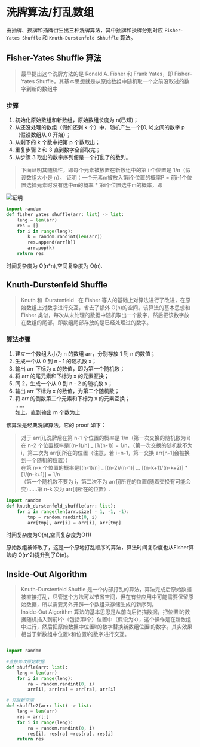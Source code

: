 # 洗牌算法/打乱数组

由抽牌、换牌和插牌衍生出三种洗牌算法，其中抽牌和换牌分别对应 `Fisher-Yates Shuffle` 和 `Knuth-Durstenfeld Shhuffle` 算法。

## Fisher-Yates Shuffle 算法

> 最早提出这个洗牌方法的是 Ronald A. Fisher 和 Frank Yates，即 Fisher–Yates Shuffle，其基本思想就是从原始数组中随机取一个之前没取过的数字到新的数组中

### 步骤

1. 初始化原始数组和新数组，原始数组长度为 n(已知)；
2. 从还没处理的数组（假如还剩 k 个）中，随机产生一个[0, k)之间的数字 p（假设数组从 0 开始）；
3. 从剩下的 k 个数中把第 p 个数取出；
4. 重复步骤 2 和 3 直到数字全部取完；
5. 从步骤 3 取出的数字序列便是一个打乱了的数列。

> 下面证明其随机性，即每个元素被放置在新数组中的第 i 个位置是 1/n（假设数组大小是 n）。
证明：一个元素m被放入第i个位置的概率P = 前i-1个位置选择元素时没有选中m的概率 * 第i个位置选中m的概率，即<br>

![证明](./proof1.gif)

```py
import random
def fisher_yates_shuffle(arr: list) -> list:
    leng = len(arr)
    res = []
    for i in range(leng):
        k = random.randint(len(arr))
        res.append(arr[k])
        arr.pop(k)
    return res
```

时间复杂度为 O(n\*n),空间复杂度为 O(n).

## Knuth-Durstenfeld Shuffle

> Knuth 和  Durstenfeld   在 Fisher 等人的基础上对算法进行了改进，在原始数组上对数字进行交互，省去了额外 O(n)的空间。该算法的基本思想和 Fisher 类似，每次从未处理的数据中随机取出一个数字，然后把该数字放在数组的尾部，即数组尾部存放的是已经处理过的数字。

### 算法步骤

1. 建立一个数组大小为 n 的数组 arr，分别存放 1 到 n 的数值；
2. 生成一个从 0 到 n - 1 的随机数 x；
3. 输出 arr 下标为 x 的数值，即为第一个随机数；
4. 将 arr 的尾元素和下标为 x 的元素互换；
5. 同 2，生成一个从 0 到 n - 2 的随机数 x；
6. 输出 arr 下标为 x 的数值，为第二个随机数；
7. 将 arr 的倒数第二个元素和下标为 x 的元素互换；<br>
   ……<br>
   如上，直到输出 m 个数为止

该算法是经典洗牌算法。它的 proof 如下：

> 对于 arr[i],洗牌后在第 n-1 个位置的概率是 1/n（第一次交换的随机数为 i）<br>
> 在 n-2 个位置概率是[(n-1)/n] _ [1/(n-1)] = 1/n，（第一次交换的随机数不为 i，第二次为 arr[i]所在的位置（注意，若 i=n-1，第一交换 arr[n-1]会被换到一个随机的位置））<br>
> 在第 n-k 个位置的概率是[(n-1)/n] _ [(n-2)/(n-1)] _..._ [(n-k+1)/(n-k+2)] \*[1/(n-k+1)] = 1/n<br>
> （第一个随机数不要为 i，第二次不为 arr[i]所在的位置(随着交换有可能会变)……第 n-k 次为 arr[i]所在的位置）.

```py
import random
def knuth_durstenfeld_shuffle(arr: list):
    for i in range(len(arr.size) - 1, -1, -1):
        tmp = random.randint(0, i)
        arr[tmp], arr[i] = arr[i], arr[tmp]

```
时间复杂度为O(n),空间复杂度为O(1)

原始数组被修改了，这是一个原地打乱顺序的算法，算法时间复杂度也从Fisher算法的 O(n^2)提升到了O(n)。

## Inside-Out Algorithm

>Knuth-Durstenfeld Shuffle 是一个内部打乱的算法，算法完成后原始数据被直接打乱，尽管这个方法可以节省空间，但在有些应用中可能需要保留原始数据，所以需要另外开辟一个数组来存储生成的新序列。<br>
Inside-Out Algorithm 算法的基本思思是从前向后扫描数据，把位置i的数据随机插入到前i个（包括第i个）位置中（假设为k），这个操作是在新数组中进行，然后把原始数据中位置k的数字替换新数组位置i的数字。其实效果相当于新数组中位置k和位置i的数字进行交互。

```py

import random

#直接修改原始数据
def shuffle(arr: list):
    leng = len(arr)
    for i in range(leng):
        ra = random.randint(0, i)
        arr[i], arr[ra] = arr[ra], arr[i]

# 开辟新空间
def shuffle2(arr: list) -> list:
    leng = len(arr)
    res = arr[:]
    for i in range(leng):
        ra = random.randint(0, i)
        res[i], res[ra] =res[ra], res[i]
    return res

```
